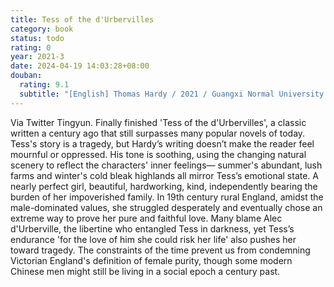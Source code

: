 ```yaml
---
title: Tess of the d'Urbervilles
category: book
status: todo
rating: 0
year: 2021-3
date: 2024-04-19 14:03:28+08:00
douban:
  rating: 9.1
  subtitle: "[English] Thomas Hardy / 2021 / Guangxi Normal University Press"
---
```


Via Twitter Tingyun. Finally finished 'Tess of the d'Urbervilles', a classic written a century ago that still surpasses many popular novels of today.
Tess's story is a tragedy, but Hardy’s writing doesn’t make the reader feel mournful or oppressed. His tone is soothing, using the changing natural scenery to reflect the characters' inner feelings— summer's abundant, lush farms and winter's cold bleak highlands all mirror Tess’s emotional state.
A nearly perfect girl, beautiful, hardworking, kind, independently bearing the burden of her impoverished family. In 19th century rural England, amidst the male-dominated values, she struggled desperately and eventually chose an extreme way to prove her pure and faithful love. Many blame Alec d'Urberville, the libertine who entangled Tess in darkness, yet Tess’s endurance 'for the love of him she could risk her life' also pushes her toward tragedy. The constraints of the time prevent us from condemning Victorian England's definition of female purity, though some modern Chinese men might still be living in a social epoch a century past.
